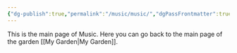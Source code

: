 ```yaml
---
{"dg-publish":true,"permalink":"/music/music/","dgPassFrontmatter":true}
---
```


This is the main page of Music.
Here you can go back to the main page of the garden [[My Garden\|My Garden]].